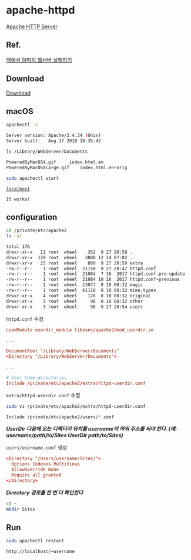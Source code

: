# apache-httpd

[Apache HTTP Server](https://httpd.apache.org/)

## Ref.

[맥에서 아파치 웹서버 실행하기](https://xho95.github.io/macos/apache/webserver/mod_wsgi/2016/10/02/Apache-WebServer.html)

## Download

[Download](https://httpd.apache.org/download.cgi)

## macOS

```bash
apachectl -v

Server version: Apache/2.4.34 (Unix)
Server built:   Aug 17 2018 18:35:43
```

```bash
ls /Library/WebServer/Documents

PoweredByMacOSX.gif		index.html.en
PoweredByMacOSXLarge.gif	index.html.en~orig
```

```bash
sudo apachectl start
```

[`localhost`](http://localhost)

`It works!`

## configuration

```bash
cd /private/etc/apache2
ls -al

total 176
drwxr-xr-x   11 root  wheel    352  9 27 20:59 .
drwxr-xr-x  119 root  wheel   3808 12 14 07:02 ..
drwxr-xr-x   25 root  wheel    800  9 27 20:59 extra
-rw-r--r--    1 root  wheel  21150  9 27 20:47 httpd.conf
-rw-r--r--    1 root  wheel  21084  7 16  2017 httpd.conf.pre-update
-rw-r--r--    1 root  wheel  21084 10 26  2017 httpd.conf~previous
-rw-r--r--    1 root  wheel  13077  8 18 08:32 magic
-rw-r--r--    1 root  wheel  61118  8 18 08:32 mime.types
drwxr-xr-x    4 root  wheel    128  8 18 08:32 original
drwxr-xr-x    3 root  wheel     96  8 18 08:32 other
drwxr-xr-x    3 root  wheel     96  9 27 20:54 users
```

`httpd.conf` 수정

```conf
LoadModule userdir_module libexec/apache2/mod_userdir.so

...

DocumentRoot "/Library/WebServer/Documents"
<Directory "/Library/WebServer/Documents">

...

# User home directories
Include /private/etc/apache2/extra/httpd-userdir.conf
```

`extra/httpd-userdir.conf` 수정

```bash
sudo vi /private/etc/apache2/extra/httpd-userdir.conf

Include /private/etc/apache2/users/*.conf
```

***UserDir 다음에 오는 디렉터리 위치를 username의 하위 주소를 써야 한다. (예: username/path/to/Sites UserDir path/to/Sites)***

`users/username.conf` 생성

```conf
<Directory "/Users/username/Sites/">
  Options Indexes MultiViews
  AllowOverride None
  Require all granted
</Directory>
```

***Directory 경로를 한 번 더 확인한다***

```bash
cd ~
mkdir Sites
```

## Run

```bash
sudo apachectl restart
```

`http://localhost/~username`
